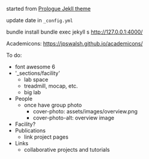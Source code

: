 started from [Prologue Jekll theme](https://github.com/chrisbobbe/jekyll-theme-prologue)


update date in `_config.yml`

bundle install
bundle exec jekyll s
http://127.0.0.1:4000/


Academicons: https://jpswalsh.github.io/academicons/


To do:
- font awesome 6
- '_sections/facility'
	- lab space
	- treadmill, mocap, etc.
	- big lab
- People
	- once have group photo
		- cover-photo: assets/images/overview.png
		- cover-photo-alt: overview image
- Facility?
- Publications
	- link project pages
- Links
	- collaborative projects and tutorials